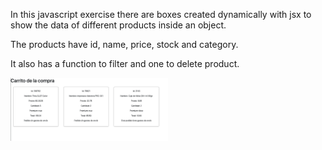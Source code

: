 In this javascript exercise there are boxes created dynamically with jsx to show the data of different products inside an object. 

The products have id, name, price, stock and category. 

It also has a function to filter and one to delete product.

<img src="images/screen-img.png" width="50%">

